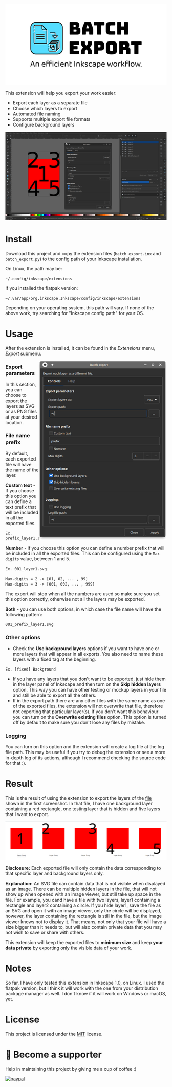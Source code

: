 <p align="center">
    <img alt="logo" src="images/banner.png">
</p>

This extension will help you export your work easier:
- Export each layer as a separate file
- Choose which layers to export
- Automated file naming
- Supports multiple export file formats
- Configure background layers

![Inkscape view](images/inkscape_view.png)

# Install
Download this project and copy the extension files (`batch_export.inx` and `batch_export.py`) to the config path of your Inkscape installation.

On Linux, the path may be:
```
~/.config/inkscape/extensions
```

If you installed the flatpak version:
```
~/.var/app/org.inkscape.Inkscape/config/inkscape/extensions
```

Depending on your operating system, this path will vary. If none of the above work, try searching for "Inkscape config path" for your OS.

# Usage
After the extension is installed, it can be found in the *Extensions* menu, *Export* submenu.

<img align="right" width="400px" src="images/extension-view.png">

### Export parameters

In this section, you can choose to export the layers as SVG or as PNG files at your desired location.

### File name prefix

By default, each exported file will have the name of the layer.

**Custom text** - If you choose this option you can define a text prefix that will be included in all the exported files.
```
Ex. prefix_layer1.svg
```

**Number** - if you choose this option you can define a number prefix that will be included in all the exported files. This can be configured using the `Max digits` value, between 1 and 5.
```
Ex. 001_layer1.svg

Max-digits = 2 -> [01, 02, ... , 99]
Max-digits = 3 -> [001, 002, ... , 999]
```
The export will stop when all the numbers are used so make sure you set this option correctly, otherwise not all the layers may be exported.

**Both** - you can use both options, in which case the file name will have the following pattern:
```
001_prefix_layer1.svg
```

### Other options
* Check the **Use background layers** options if you want to have one or more layers that will appear in all exports. You also need to name these layers with a fixed tag at the beginning.
```
Ex. [fixed] Background
```
* If you have any layers that you don't want to be exported, just hide them in the layer panel of Inkscape and then turn on the **Skip hidden layers** option. This way you can have other testing or mockup layers in your file and still be able to export all the others.
* If in the export path there are any other files with the same name as one of the exported files, the extension will not overwrite that file, therefore not exporting that particular layer(s). If you don't want this behaviour you can turn on the **Overwrite existing files** option. This option is turned off by default to make sure you don't lose any files by mistake.

### Logging
You can turn on this option and the extension will create a log file at the log file path. This may be useful if you try to debug the extension or see a more in-depth log of its actions, although I recommend checking the source code for that :).

# Result
This is the result of using the extension to export the layers of the [file](test/batch-export-test.svg) shown in the first screenshot. In that file, I have one background layer containing a red rectangle, one testing layer that is hidden and five layers that I want to export.

![Exported files](images/exported_files.png)

**Disclosure:** Each exported file will only contain the data corresponding to that specific layer and background layers only.

**Explanation:** An SVG file can contain data that is not visible when displayed as an image. There can be multiple hidden layers in the file, that will not show up when opened with an image viewer, but still take up space in the file. For example, you cand have a file with two layers, layer1 containing a rectangle and layer2 containing a circle. If you hide layer1, save the file as an SVG and open it with an image viewer, only the circle will be displayed, however, the layer containing the rectangle is still in the file, but the image viewer knows not to display it. That means, not only that your file will have a size bigger than it needs to, but will also contain private data that you may not wish to save or share with others.

This extension will keep the exported files to **minimum size** and keep **your data private** by exporting only the visible data of your work.

# Notes
So far, I have only tested this extension in Inkscape 1.0, on Linux. I used the flatpak version, but I think it will work with the one from your distribution package manager as well. I don't know if it will work on Windows or macOS, yet.

# License
This project is licensed under the [MIT](https://github.com/StefanTraistaru/batch-export/blob/master/LICENSE.md) license.

# 🙌 Become a supporter
Help in maintaining this project by giving me a cup of coffee :)

[![paypal](https://www.paypalobjects.com/en_US/i/btn/btn_donateCC_LG.gif)](https://www.paypal.com/cgi-bin/webscr?cmd=_s-xclick&hosted_button_id=JDW4SPTJACYSJ&source=url)


